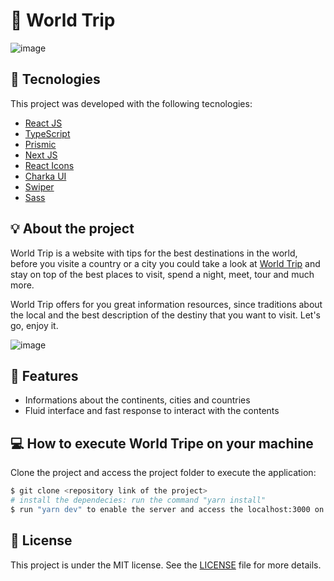 # 🔖 World Trip
![image](https://user-images.githubusercontent.com/56702492/183690599-f6180034-3ff1-4490-a093-3a90746f7cce.png)

## 🔧 Tecnologies

This project was developed with the following tecnologies:

- [React JS](https://reactjs.org)
- [TypeScript](https://www.typescriptlang.org/)
- [Prismic](https://prismic.io/lp/headless-content-management-system-brand?account_id=4897815674&campaign_id=17056096067&group_id=137191804778&ad_id=600073397511&placement&keyword_id=kwd-337563623412&network=g&matchtype=e&utm_device=c&utm_term=prismic&utm_campaign=Europe_en_Search_Brand&utm_source=adwords&utm_medium=ppc&utm_content=Core&hsa_acc=4897815674&hsa_cam=17056096067&hsa_grp=137191804778&hsa_ad=600073397511&hsa_src=g&hsa_tgt=kwd-337563623412&hsa_kw=prismic&hsa_mt=e&hsa_net=adwords&hsa_ver=3&gclid=CjwKCAjwrZOXBhACEiwA0EoRDzCjghHKuVx6QJ2puEq3_5KQcbvm2EHlMc-MkS8dxN_IZBz90g3giBoCaBEQAvD_BwE)
- [Next JS](https://nextjs.org/)
- [React Icons](https://react-icons.github.io/react-icons/)
- [Charka UI](https://chakra-ui.com/)
- [Swiper](https://swiperjs.com/)
- [Sass](https://sass-lang.com/)

## 💡 About the project 
<p>World Trip is a website with tips for the best destinations in the world, before you visite a country or a city you could take a look at <a href="">World Trip</a> and stay on top of the best places to visit, spend a night, meet, tour and much more.</p>
<p>World Trip offers for you great information resources, since traditions about the local and the best description of the destiny that you want to visit. Let's go, enjoy it.</p>

![image](https://user-images.githubusercontent.com/56702492/183690796-43c51915-96b8-4383-aa15-f6d09f32d6e8.png)

## 🚀 Features
<ul>
  <li>
    Informations about the continents, cities and countries
  </li>
  <li>
    Fluid interface and fast response to interact with the contents
  </li>
</ul>

## 💻 How to execute World Tripe on your machine

Clone the project and access the project folder to execute the application:

```bash
$ git clone <repository link of the project>
# install the dependecies: run the command "yarn install"
$ run "yarn dev" to enable the server and access the localhost:3000 on your browser
```


## 📝 License

This project is under the MIT license. See the [LICENSE](LICENSE.md) file for more details.

